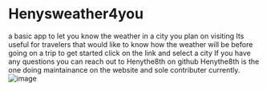 # Henysweather4you
a basic app to let you know the weather in a city you plan on visiting
Its useful for travelers that would like to know how the weather will be before going on a trip
to get started click on the link and select a city
If you have any questions you can reach out to Henythe8th on github 
Henythe8th is the one doing maintainance on the website and sole contributer currently.
![image](https://user-images.githubusercontent.com/98785414/159202865-1b48363b-7923-4041-bbba-f1e67df36f79.png)
